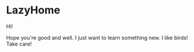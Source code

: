 # LazyHome

Hi! 

Hope you're good and well. I just want to learn something new. I like birds! Take care!
